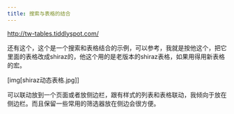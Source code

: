 ```yaml
---
title: 搜索与表格的结合
---
```


<http://tw-tables.tiddlyspot.com/> 

还有这个，这个是一个搜索和表格结合的示例，可以参考，我就是按他这个，把它里面的表格改成shiraz的，他这个用的是老版本的shiraz表格，如果用得用新表格的宏。

[img[shiraz动态表格.jpg]]

可以联动放到一个页面或者放侧边栏，跟有样式的列表和表格联动，我倾向于放在侧边栏。而且保留一些常用的筛选器放在侧边会很方便。
